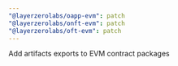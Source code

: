 ```yaml
---
"@layerzerolabs/oapp-evm": patch
"@layerzerolabs/onft-evm": patch
"@layerzerolabs/oft-evm": patch
---
```


Add artifacts exports to EVM contract packages
